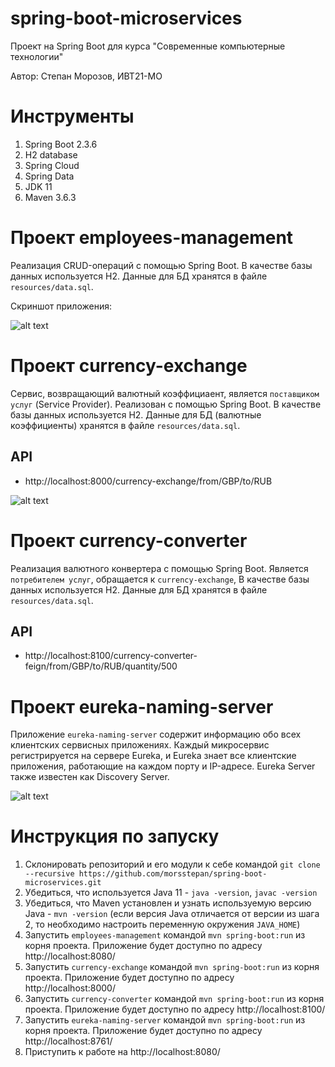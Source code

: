 # spring-boot-microservices

Проект на Spring Boot для курса "Современные компьютерные технологии"

Автор: Степан Морозов, ИВТ21-МО

# Инструменты
1. Spring Boot 2.3.6
2. H2 database
3. Spring Cloud
4. Spring Data
5. JDK 11
6. Maven 3.6.3

# Проект employees-management

Реализация CRUD-операций с помощью Spring Boot.
В качестве базы данных используется Н2. Данные для БД хранятся в файле `resources/data.sql`. 

Скриншот приложения:

![alt text](https://i.imgur.com/bgCUu2f.jpeg)


# Проект currency-exchange

Сервис, возвращающий валютный коэффициаент, является `поставщиком услуг` (Service Provider). Реализован с помощью Spring Boot.
В качестве базы данных используется Н2. Данные для БД (валютные коэффициенты) хранятся в файле `resources/data.sql`. 

## API
- http://localhost:8000/currency-exchange/from/GBP/to/RUB

![alt text](https://i.imgur.com/RGfaeNg.jpeg)

# Проект currency-converter

Реализация валютного конвертера с помощью Spring Boot. Является `потребителем услуг`, обращается к `currency-exchange`, 
В качестве базы данных используется Н2. Данные для БД хранятся в файле `resources/data.sql`. 

## API
- http://localhost:8100/currency-converter-feign/from/GBP/to/RUB/quantity/500

# Проект eureka-naming-server

Приложение `eureka-naming-server` содержит информацию обо всех клиентских сервисных приложениях.
Каждый микросервис регистрируется на сервере Eureka, и Eureka знает все клиентские приложения, работающие на каждом порту и IP-адресе.
Eureka Server также известен как Discovery Server.

![alt text](https://i.imgur.com/H5JNOhP.jpeg)

# Инструкция по запуску

1. Склонировать репозиторий и его модули к себе командой `git clone --recursive https://github.com/morsstepan/spring-boot-microservices.git`
2. Убедиться, что используется Java 11 - `java -version`, `javac -version`
3. Убедиться, что Maven установлен и узнать используемую версию Java - `mvn -version` (если версия Java отличается от версии из шага 2, то необходимо настроить переменную окружения `JAVA_HOME`)
4. Запустить `employees-management` командой `mvn spring-boot:run` из корня проекта. Приложение будет доступно по адресу http://localhost:8080/
5. Запустить `currency-exchange` командой `mvn spring-boot:run` из корня проекта. Приложение будет доступно по адресу http://localhost:8000/
6. Запустить `currency-converter` командой `mvn spring-boot:run` из корня проекта. Приложение будет доступно по адресу http://localhost:8100/
7. Запустить `eureka-naming-server` командой `mvn spring-boot:run` из корня проекта. Приложение будет доступно по адресу http://localhost:8761/
8. Приступить к работе на http://localhost:8080/


